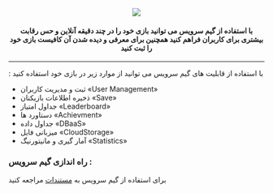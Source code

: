 <p align="center">
  <img src="https://cdn.gamesservice.ir/unrealdoc/ue4-sdk.png">





  <h4>
      <p align="center">
         <b> با استفاده از گیم سرویس می توانید بازی خود را در چند دقیقه آنلاین و حس رقابت بیشتری برای کاربران فراهم کنید
   همچنین برای معرفی و دیده شدن آن کافیست بازی خود را ثبت کنید </b>
      </p>
  </h4>

----


: با استفاده از قابلیت های گیم سرویس می توانید از موارد زیر در بازی خود استفاده کنید

- ثبت و مدیریت کاربران «User Management»
- ذخیره اطلاعات بازیکنان «Save»
- جداول امتیاز «Leaderboard»
- دستاورد ها «Achievment»
- جداول داده «DBaaS»
- میزبانی فایل «CloudStorage»
- آمار گیری و مانیتورنیگ «Statistics»


### راه اندازی گیم سرویس :

برای استفاده از گیم سرویس به [مستندات](https://docs.gamesservice.ir) مراجعه کنید

